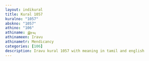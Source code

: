 ```yaml
---
layout: indikural
title: Kural 1057
kuralno: "1057"
abskno: "1057"
athino: "106"
athiname: இரவு
athinameen: Iravu
athinametr: Mendicancy
categories: [106]
description: Iravu kural 1057 with meaning in tamil and english 
---
```



